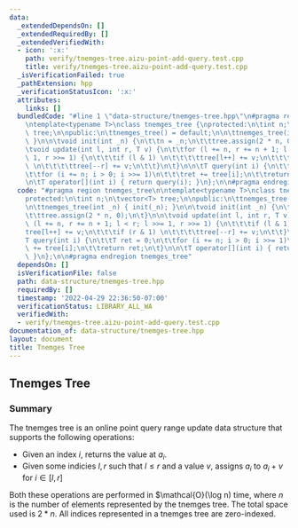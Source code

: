 ```yaml
---
data:
  _extendedDependsOn: []
  _extendedRequiredBy: []
  _extendedVerifiedWith:
  - icon: ':x:'
    path: verify/tnemges-tree.aizu-point-add-query.test.cpp
    title: verify/tnemges-tree.aizu-point-add-query.test.cpp
  _isVerificationFailed: true
  _pathExtension: hpp
  _verificationStatusIcon: ':x:'
  attributes:
    links: []
  bundledCode: "#line 1 \"data-structure/tnemges-tree.hpp\"\n#pragma region tnemges_tree\n\
    \ntemplate<typename T>\nclass tnemges_tree {\nprotected:\n\tint n;\n\tvector<T>\
    \ tree;\n\npublic:\n\ttnemges_tree() = default;\n\n\ttnemges_tree(int _n) { init(_n);\
    \ }\n\n\tvoid init(int _n) {\n\t\tn = _n;\n\t\ttree.assign(2 * n, 0);\n\t}\n\n\
    \tvoid update(int l, int r, T v) {\n\t\tfor (l += n, r += n + 1; l < r; l >>=\
    \ 1, r >>= 1) {\n\t\t\tif (l & 1) \n\t\t\t\ttree[l++] += v;\n\t\t\tif (r & 1)\
    \ \n\t\t\t\ttree[--r] += v;\n\t\t}\n\t}\n\n\tT query(int i) {\n\t\tT ret = 0;\n\
    \t\tfor (i += n; i > 0; i >>= 1)\n\t\t\tret += tree[i];\n\t\treturn ret;\n\t}\n\
    \n\tT operator[](int i) { return query(i); }\n};\n\n#pragma endregion tnemges_tree\n"
  code: "#pragma region tnemges_tree\n\ntemplate<typename T>\nclass tnemges_tree {\n\
    protected:\n\tint n;\n\tvector<T> tree;\n\npublic:\n\ttnemges_tree() = default;\n\
    \n\ttnemges_tree(int _n) { init(_n); }\n\n\tvoid init(int _n) {\n\t\tn = _n;\n\
    \t\ttree.assign(2 * n, 0);\n\t}\n\n\tvoid update(int l, int r, T v) {\n\t\tfor\
    \ (l += n, r += n + 1; l < r; l >>= 1, r >>= 1) {\n\t\t\tif (l & 1) \n\t\t\t\t\
    tree[l++] += v;\n\t\t\tif (r & 1) \n\t\t\t\ttree[--r] += v;\n\t\t}\n\t}\n\n\t\
    T query(int i) {\n\t\tT ret = 0;\n\t\tfor (i += n; i > 0; i >>= 1)\n\t\t\tret\
    \ += tree[i];\n\t\treturn ret;\n\t}\n\n\tT operator[](int i) { return query(i);\
    \ }\n};\n\n#pragma endregion tnemges_tree"
  dependsOn: []
  isVerificationFile: false
  path: data-structure/tnemges-tree.hpp
  requiredBy: []
  timestamp: '2022-04-29 22:36:50-07:00'
  verificationStatus: LIBRARY_ALL_WA
  verifiedWith:
  - verify/tnemges-tree.aizu-point-add-query.test.cpp
documentation_of: data-structure/tnemges-tree.hpp
layout: document
title: Tnemges Tree
---
```


## Tnemges Tree

### Summary
The tnemges tree is an online point query range update data structure that supports the following operations:
- Given an index $i$, returns the value at $a_i$.
- Given some indicies $l, r$ such that $l \leq r$ and a value $v$, assigns $a_i$ to $a_i + v$ for $i \in [l, r]$

Both these operations are performed in $\mathcal{O}(\log n) time, where $n$ is the number of elements represented by the tnemges tree. The total space used is $2 * n$. All indices represented in a tnemges tree are zero-indexed.